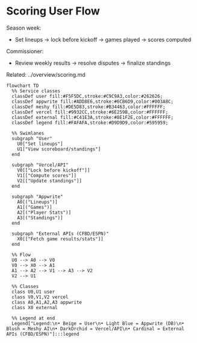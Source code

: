 # Scoring User Flow

Season week:
- Set lineups → lock before kickoff → games played → scores computed

Commissioner:
- Review weekly results → resolve disputes → finalize standings

Related: ../overview/scoring.md

```mermaid
flowchart TD
  %% Service classes
  classDef user fill:#F5F5DC,stroke:#C9C9A3,color:#262626;
  classDef appwrite fill:#ADD8E6,stroke:#6CB6D9,color:#003A8C;
  classDef meshy fill:#DE5D83,stroke:#B34463,color:#FFFFFF;
  classDef vercel fill:#9932CC,stroke:#6E259B,color:#FFFFFF;
  classDef external fill:#C41E3A,stroke:#8E1F2E,color:#FFFFFF;
  classDef legend fill:#FAFAFA,stroke:#D9D9D9,color:#595959;

  %% Swimlanes
  subgraph "User"
    U0["Set lineups"]
    U1["View scoreboard/standings"]
  end

  subgraph "Vercel/API"
    V0[["Lock before kickoff"]]
    V1[["Compute scores"]]
    V2[["Update standings"]]
  end

  subgraph "Appwrite"
    A0[("Lineups")]
    A1[("Games")]
    A2[("Player Stats")]
    A3[("Standings")]
  end

  subgraph "External APIs (CFBD/ESPN)"
    X0[["Fetch game results/stats"]]
  end

  %% Flow
  U0 --> A0 --> V0
  V0 --> X0 --> A1
  A1 --> A2 --> V1 --> A3 --> V2
  V2 --> U1

  %% Classes
  class U0,U1 user
  class V0,V1,V2 vercel
  class A0,A1,A2,A3 appwrite
  class X0 external

  %% Legend at end
  Legend["Legend:\n• Beige = User\n• Light Blue = Appwrite (DB)\n• Blush = Meshy AI\n• DarkOrchid = Vercel/API\n• Cardinal = External APIs (CFBD/ESPN)"]:::legend
```


